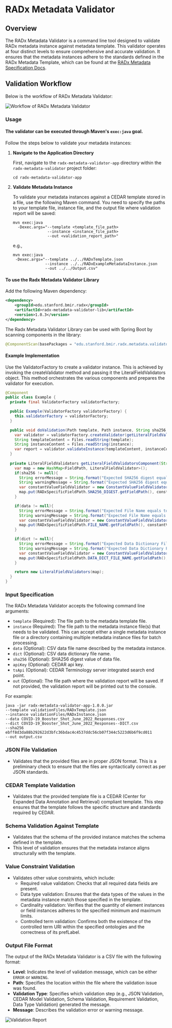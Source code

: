# RADx Metadata Validator

## Overview
The RADx Metadata Validator is a command line tool designed to validate RADx metadata instance against metadata template. This validator operates at four distinct levels to ensure comprehensive and accurate validation. It ensures that the metadata instances adhere to the standards defined in the RADx Metadata Template, which can be found at the [RADx Metadata Specification Docs](https://radx.github.io/radx-metadata-specification-docs/).

## Validation Workflow
Below is the workflow of RADx Metadata Validator:

![Workflow of RADx Metadata Validator](Workflow.png)

### Usage
#### The validator can be executed through Maven's `exec:java` goal. 
Follow the steps below to validate your metadata instances:
1. **Navigate to the Application Directory**

   First, navigate to the `radx-metadata-validator-app` directory within the `radx-metadata-validator` project folder:

   ```
   cd radx-metadata-validator-app
   ```

2. **Validate Metadata Instance**

   To validate your metadata instances against a CEDAR template stored in a file, use the following Maven command. You need to specify the paths to your template file, instance file, and the output file where validation report will be saved:

   ```
   mvn exec:java 
     -Dexec.args="--template <template_file_path> 
                  --instance <instance_file_path> 
                  --out <validation_report_path>"
    ```

   e.g.,

    ```
    mvn exec:java 
     -Dexec.args="--template ../../RADxTemplate.json
                  --instance ../../RADxExampleMetadataInstance.json 
                  --out ../../Output.csv"
    ```

#### To use the Radx Metadata Validator Library
Add the following Maven dependency:
```xml
<dependency>
    <groupId>edu.stanford.bmir.radx</groupId>
    <artifactId>radx-metadata-validator-lib</artifactId>
    <version>1.0.3</version>
</dependency>
```
The Radx Metadata Validator Library can be used with Spring Boot by scanning components in the library:
```java
@ComponentScan(basePackages = "edu.stanford.bmir.radx.metadata.validator")
```
#### Example Implementation
Use the ValidatorFactory to create a validator instance. This is achieved by invoking the createValidator method and passing it the LiteralFieldValidators object. This method orchestrates the various components and prepares the validator for execution.

```java
@Component
public class Example {
  private final ValidatorFactory validatorFactory;

  public Example(ValidatorFactory validatorFactory) {
    this.validatorFactory = validatorFactory;
  }

  public void doValidation(Path template, Path instance, String sha256, String data, String dict){
    var validator = validatorFactory.createValidator(getLiteralFieldValidatorsComponent(sha256, data, dict));
    String templateContent = Files.readString(template);
    String instanceContent = Files.readString(instance);
    var report = validator.validateInstance(templateContent, instanceContent);
  }
  
  private LiteralFieldValidators getLiteralFieldValidatorsComponent(String sha256, String data, String dict){
    var map = new HashMap<FieldPath, LiteralFieldValidator>();
    if(sha256 != null){
      String errorMessage = String.format("Expected SHA256 digest equals to %s", sha256);
      String warningMessage = String.format("Expected SHA256 digest equals to %s, but an empty value is received.", sha256);
      var constantValueFieldValidator = new ConstantValueFieldValidator(sha256, errorMessage, warningMessage);
      map.put(RADxSpecificFieldPath.SHA256_DIGEST.getFieldPath(), constantValueFieldValidator);
    }

    if(data != null){
      String errorMessage = String.format("Expected File Name equals to %s", data);
      String warningMessage = String.format("Expected File Name equals to %s, but an empty value is received.", data);
      var constantValueFieldValidator = new ConstantValueFieldValidator(data, errorMessage, warningMessage);
      map.put(RADxSpecificFieldPath.FILE_NAME.getFieldPath(), constantValueFieldValidator);
    }

    if(dict != null){
      String errorMessage = String.format("Expected Data Dictionary File Name equals to %s", dict);
      String warningMessage = String.format("Expected Data Dictionary File Name equals to %s, but an empty value is received.", dict);
      var constantValueFieldValidator = new ConstantValueFieldValidator(dict, errorMessage, warningMessage);
      map.put(RADxSpecificFieldPath.DATA_DICT_FILE_NAME.getFieldPath(), constantValueFieldValidator);
    }

    return new LiteralFieldValidators(map);
  }
}
```


### Input Specification
The RADx Metadata Validator accepts the following command line arguments:

- `template` (Required): The file path to the metadata template file.
- `instance` (Required): The file path to the metadata instance file(s) that needs to be validated. This can accept either a single metadata instance file or a directory containing multiple metadata instance files for batch processing.
- `data` (Optional): CSV data file name described by the metadata instance. 
- `dict` (Optional): CSV data dictionary file name. 
- `sha256` (Optional): SHA256 digest value of data file. 
- `apiKey` (Optional): CEDAR api key.
- `tsApi` (Optional): CEDAR Terminology server integrated search end point.
- `out` (Optional): The file path where the validation report will be saved. If not provided, the validation report will be printed out to the console.

For example:

```
java -jar radx-metadata-validator-app-1.0.0.jar 
--template validationFiles/RADxTemplate.json 
--instance validationFiles/RADxInstance.json 
--data COVID-19_Booster_Shot_June_2022_Responses.csv
--dict COVID-19_Booster_Shot_June_2022_Responses--DICT.csv
--sha256 ebff8d3da88b292622d3bfc36bdac4c4537ddc56cb07f344c5223d6b6f9cd011
--out output.csv
```

### JSON File Validation
- Validates that the provided files are in proper JSON format. This is a preliminary check to ensure that the files are syntactically correct as per JSON standards.

### CEDAR Template Validation
- Validates that the provided template file is a CEDAR (Center for Expanded Data Annotation and Retrieval) compliant template. This step ensures that the template follows the specific structure and standards required by CEDAR.

### Schema Validation Against Template
- Validates that the schema of the provided instance matches the schema defined in the template.
- This level of validation ensures that the metadata instance aligns structurally with the template.

### Value Constraint Validation
- Validates other value constraints, which include:
    - Required value validation: Checks that all required data fields are present.
    - Data type validation: Ensures that the data types of the values in the metadata instance match those specified in the template.
    - Cardinality validation: Verifies that the quantity of element instances or field instances adheres to the specified minimum and maximum limits.
    - Controlled term validation: Confirms both the existence of the controlled term URI within the specified ontologies and the correctness of its prefLabel.

### Output File Format
The output of the RADx Metadata Validator is a CSV file with the following format:

- **Level**: Indicates the level of validation message, which can be either `ERROR` or `WARNING`.
- **Path**: Specifies the location within the file where the validation issue was found.
- **Validation Type**: Specifies which validation step (e.g., JSON Validation, CEDAR Model Validation, Schema Validation, Requirement Validation, Data Type Validation) generated the message.
- **Message**: Describes the validation error or warning message.

![Validation Report](ValidationReportExample.png)

